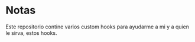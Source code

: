 # Notas

Este repositorio contine varios custom hooks para ayudarme a mi y a quien le
sirva, estos hooks.
